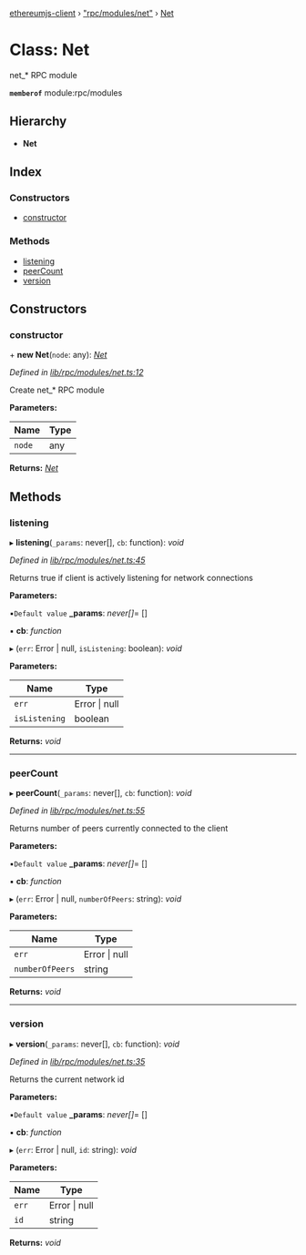 [ethereumjs-client](../README.md) › ["rpc/modules/net"](../modules/_rpc_modules_net_.md) › [Net](_rpc_modules_net_.net.md)

# Class: Net

net_* RPC module

**`memberof`** module:rpc/modules

## Hierarchy

* **Net**

## Index

### Constructors

* [constructor](_rpc_modules_net_.net.md#constructor)

### Methods

* [listening](_rpc_modules_net_.net.md#listening)
* [peerCount](_rpc_modules_net_.net.md#peercount)
* [version](_rpc_modules_net_.net.md#version)

## Constructors

###  constructor

\+ **new Net**(`node`: any): *[Net](_rpc_modules_net_.net.md)*

*Defined in [lib/rpc/modules/net.ts:12](https://github.com/ethereumjs/ethereumjs-client/blob/master/lib/rpc/modules/net.ts#L12)*

Create net_* RPC module

**Parameters:**

Name | Type |
------ | ------ |
`node` | any |

**Returns:** *[Net](_rpc_modules_net_.net.md)*

## Methods

###  listening

▸ **listening**(`_params`: never[], `cb`: function): *void*

*Defined in [lib/rpc/modules/net.ts:45](https://github.com/ethereumjs/ethereumjs-client/blob/master/lib/rpc/modules/net.ts#L45)*

Returns true if client is actively listening for network connections

**Parameters:**

▪`Default value`  **_params**: *never[]*= []

▪ **cb**: *function*

▸ (`err`: Error | null, `isListening`: boolean): *void*

**Parameters:**

Name | Type |
------ | ------ |
`err` | Error &#124; null |
`isListening` | boolean |

**Returns:** *void*

___

###  peerCount

▸ **peerCount**(`_params`: never[], `cb`: function): *void*

*Defined in [lib/rpc/modules/net.ts:55](https://github.com/ethereumjs/ethereumjs-client/blob/master/lib/rpc/modules/net.ts#L55)*

Returns number of peers currently connected to the client

**Parameters:**

▪`Default value`  **_params**: *never[]*= []

▪ **cb**: *function*

▸ (`err`: Error | null, `numberOfPeers`: string): *void*

**Parameters:**

Name | Type |
------ | ------ |
`err` | Error &#124; null |
`numberOfPeers` | string |

**Returns:** *void*

___

###  version

▸ **version**(`_params`: never[], `cb`: function): *void*

*Defined in [lib/rpc/modules/net.ts:35](https://github.com/ethereumjs/ethereumjs-client/blob/master/lib/rpc/modules/net.ts#L35)*

Returns the current network id

**Parameters:**

▪`Default value`  **_params**: *never[]*= []

▪ **cb**: *function*

▸ (`err`: Error | null, `id`: string): *void*

**Parameters:**

Name | Type |
------ | ------ |
`err` | Error &#124; null |
`id` | string |

**Returns:** *void*
